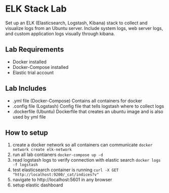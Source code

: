 # ELK Stack Lab
Set up an ELK (Elasticsearch, Logstash, Kibana) stack to collect and visualize logs from an Ubuntu server. Include system logs, web server logs, and custom application logs visually through kibana.

## Lab Requirements
- Docker installed
- Docker-Compose installed
- Elastic trial account

## Lab Includes
- .yml file (Docker-Compose) Contains all containers for docker
- .config file (Logstash) Config file that tells logstash where to collect logs
- .dockerfile (Ubuntu) Dockerfile that creates an ubuntu image and is also used by yml file 

## How to setup
1. create a docker network so all containers can communicate
   ```docker network create elk-network```
3. run all lab contianers
  ```docker-compose up -d```
5. read logstash logs to verify connection with elastic search
  ```docker logs -f logstash```
7. test elasticsearch container is running
  ```curl -X GET "http://localhost:9200/_cat/indices?v"```
9. navigate to http://localhost:5601 in any browser
10. setup elastic dashboard
